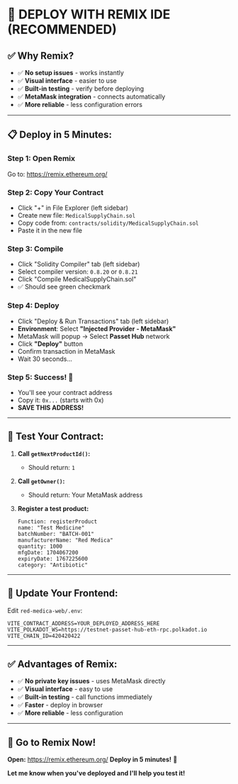 # 🚀 **DEPLOY WITH REMIX IDE (RECOMMENDED)**

## ✅ **Why Remix?**

- ✅ **No setup issues** - works instantly
- ✅ **Visual interface** - easier to use
- ✅ **Built-in testing** - verify before deploying
- ✅ **MetaMask integration** - connects automatically
- ✅ **More reliable** - less configuration errors

---

## 📋 **Deploy in 5 Minutes:**

### **Step 1: Open Remix**
Go to: https://remix.ethereum.org/

### **Step 2: Copy Your Contract**
- Click "+" in File Explorer (left sidebar)
- Create new file: `MedicalSupplyChain.sol`
- Copy code from: `contracts/solidity/MedicalSupplyChain.sol`
- Paste it in the new file

### **Step 3: Compile**
- Click "Solidity Compiler" tab (left sidebar)
- Select compiler version: `0.8.20` or `0.8.21`
- Click "Compile MedicalSupplyChain.sol"
- ✅ Should see green checkmark

### **Step 4: Deploy**
- Click "Deploy & Run Transactions" tab (left sidebar)
- **Environment**: Select **"Injected Provider - MetaMask"**
- MetaMask will popup → Select **Passet Hub** network
- Click **"Deploy"** button
- Confirm transaction in MetaMask
- Wait 30 seconds...

### **Step 5: Success! 🎉**
- You'll see your contract address
- Copy it: `0x...` (starts with 0x)
- **SAVE THIS ADDRESS!**

---

## 🧪 **Test Your Contract:**

1. **Call `getNextProductId()`:**
   - Should return: `1`

2. **Call `getOwner()`:**
   - Should return: Your MetaMask address

3. **Register a test product:**
   ```
   Function: registerProduct
   name: "Test Medicine"
   batchNumber: "BATCH-001"
   manufacturerName: "Red Medica"
   quantity: 1000
   mfgDate: 1704067200
   expiryDate: 1767225600
   category: "Antibiotic"
   ```

---

## 📝 **Update Your Frontend:**

Edit `red-medica-web/.env`:
```env
VITE_CONTRACT_ADDRESS=YOUR_DEPLOYED_ADDRESS_HERE
VITE_POLKADOT_WS=https://testnet-passet-hub-eth-rpc.polkadot.io
VITE_CHAIN_ID=420420422
```

---

## ✅ **Advantages of Remix:**

- ✅ **No private key issues** - uses MetaMask directly
- ✅ **Visual interface** - easy to use
- ✅ **Built-in testing** - call functions immediately
- ✅ **Faster** - deploy in browser
- ✅ **More reliable** - less configuration

---

## 🎯 **Go to Remix Now!**

**Open:** https://remix.ethereum.org/
**Deploy in 5 minutes!** 🚀

**Let me know when you've deployed and I'll help you test it!**
